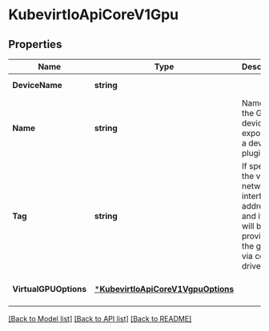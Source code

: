 # KubevirtIoApiCoreV1Gpu

## Properties
Name | Type | Description | Notes
------------ | ------------- | ------------- | -------------
**DeviceName** | **string** |  | [default to null]
**Name** | **string** | Name of the GPU device as exposed by a device plugin | [default to null]
**Tag** | **string** | If specified, the virtual network interface address and its tag will be provided to the guest via config drive | [optional] [default to null]
**VirtualGPUOptions** | [***KubevirtIoApiCoreV1VgpuOptions**](kubevirt.io.api.core.v1.VGPUOptions.md) |  | [optional] [default to null]

[[Back to Model list]](../README.md#documentation-for-models) [[Back to API list]](../README.md#documentation-for-api-endpoints) [[Back to README]](../README.md)


